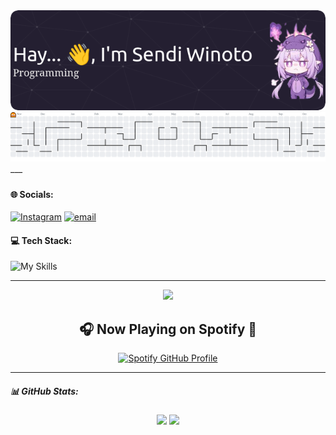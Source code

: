 <div>
  <div align="center">
    <img src="img/github-header-image.png"  />
  </div>
  <picture>
    <source media="(prefers-color-scheme: dark)" srcset="https://raw.githubusercontent.com/senshiner/senshiner/output/pacman-contribution-graph-dark.svg">
    <source media="(prefers-color-scheme: light)" srcset="https://raw.githubusercontent.com/senshiner/senshiner/output/pacman-contribution-graph.svg">
    <img alt="pacman contribution graph" src="https://raw.githubusercontent.com/senshiner/senshiner/output/pacman-contribution-graph.svg">
  </picture>
</div>
___

#####

#### 🌐 Socials:
[![Instagram](https://img.shields.io/badge/Instagram-%23E4405F.svg?logo=Instagram&logoColor=white)](https://instagram.com/senspirify) [![email](https://img.shields.io/badge/Email-D14836?logo=gmail&logoColor=white)](mailto:sendi.w20@gmail.com) 

#### 💻 Tech Stack:
![My Skills](https://skillicons.dev/icons?i=js,html,python,css&theme=dark)

___

<div align="center">
  <img height="200" src="https://pbs.twimg.com/media/GHP9V1XWoAEv9-m.jpg"  />
</div>

<div align="center">
  <h2>🎧 Now Playing on Spotify 🎵</h2>
  <p>
    <a href="https://github.com/kittinan/spotify-github-profile">
    <img src="https://spotify-github-profile.kittinanx.com/api/view.svg?uid=31mhedlvguhecy63xl2mabfwntl4&cover_image=true&theme=novatorem&show_offline=false&background_color=FFFFFF&interchange=false&bar_color=00ffff&bar_color_cover=false" alt="Spotify GitHub Profile" width="30%">
    </a>
  </p>
</div>

___

##### 📊 GitHub Stats:
<p align="center">
  <img src="https://nirzak-streak-stats.vercel.app/?user=senshiner&theme=catppuccin_mocha&hide_border=false" />
  <img src="https://github-readme-stats.vercel.app/api/top-langs/?username=senshiner&theme=catppuccin_mocha&hide_border=false&include_all_commits=false&count_private=false&layout=compact" />
</p>